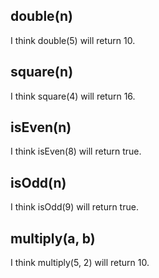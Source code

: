 ## double(n)
I think double(5) will return 10.

## square(n)
I think square(4) will return 16.

## isEven(n)
I think isEven(8) will return true.

## isOdd(n)
I think isOdd(9) will return true.

## multiply(a, b)
I think multiply(5, 2) will return 10.

